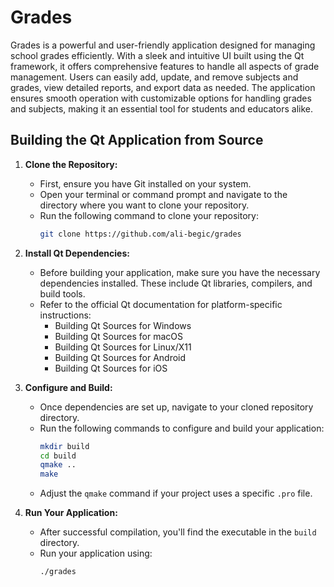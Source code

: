 # Grades

Grades is a powerful and user-friendly application designed for managing school grades efficiently. With a sleek and intuitive UI built using the Qt framework, it offers comprehensive features to handle all aspects of grade management. Users can easily add, update, and remove subjects and grades, view detailed reports, and export data as needed. The application ensures smooth operation with customizable options for handling grades and subjects, making it an essential tool for students and educators alike.

## Building the Qt Application from Source

1. **Clone the Repository:**
   - First, ensure you have Git installed on your system.
   - Open your terminal or command prompt and navigate to the directory where you want to clone your repository.
   - Run the following command to clone your repository:
     ```bash
     git clone https://github.com/ali-begic/grades
     ```

2. **Install Qt Dependencies:**
   - Before building your application, make sure you have the necessary dependencies installed. These include Qt libraries, compilers, and build tools.
   - Refer to the official Qt documentation for platform-specific instructions:
     - Building Qt Sources for Windows
     - Building Qt Sources for macOS
     - Building Qt Sources for Linux/X11
     - Building Qt Sources for Android
     - Building Qt Sources for iOS

3. **Configure and Build:**
   - Once dependencies are set up, navigate to your cloned repository directory.
   - Run the following commands to configure and build your application:
     ```bash
     mkdir build
     cd build
     qmake ..
     make
     ```
   - Adjust the `qmake` command if your project uses a specific `.pro` file.

4. **Run Your Application:**
   - After successful compilation, you'll find the executable in the `build` directory.
   - Run your application using:
     ```bash
     ./grades
     ```
